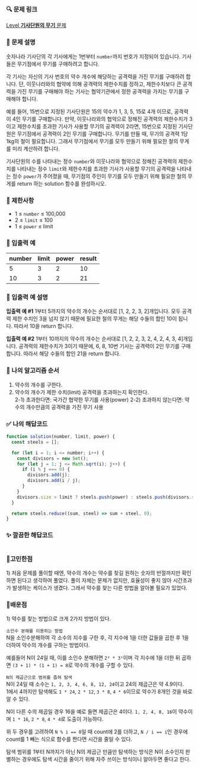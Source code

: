 ### 🔍 문제 링크
[Level **기사단원의 무기** 문제](https://school.programmers.co.kr/learn/courses/30/lessons/136798)

### 📘 문제 설명
숫자나라 기사단의 각 기사에게는 1번부터 `number`까지 번호가 지정되어 있습니다. 기사들은 무기점에서 무기를 구매하려고 합니다.

각 기사는 자신의 기사 번호의 약수 개수에 해당하는 공격력을 가진 무기를 구매하려 합니다. 단, 이웃나라와의 협약에 의해 공격력의 제한수치를 정하고, 제한수치보다 큰 공격력을 가진 무기를 구매해야 하는 기사는 협약기관에서 정한 공격력을 가지는 무기를 구매해야 합니다.

예를 들어, 15번으로 지정된 기사단원은 15의 약수가 1, 3, 5, 15로 4개 이므로, 공격력이 4인 무기를 구매합니다. 만약, 이웃나라와의 협약으로 정해진 공격력의 제한수치가 3이고 제한수치를 초과한 기사가 사용할 무기의 공격력이 2라면, 15번으로 지정된 기사단원은 무기점에서 공격력이 2인 무기를 구매합니다. 무기를 만들 때, 무기의 공격력 1당 1kg의 철이 필요합니다. 그래서 무기점에서 무기를 모두 만들기 위해 필요한 철의 무게를 미리 계산하려 합니다.

기사단원의 수를 나타내는 정수 `number`와 이웃나라와 협약으로 정해진 공격력의 제한수치를 나타내는 정수 `limit`와 제한수치를 초과한 기사가 사용할 무기의 공격력을 나타내는 정수 `power`가 주어졌을 때, 무기점의 주인이 무기를 모두 만들기 위해 필요한 철의 무게를 return 하는 solution 함수를 완성하시오.

### 📕 제한사항
- 1 ≤ `number` ≤ 100,000
- 2 ≤ `limit` ≤ 100
- 1 ≤ `power` ≤ limit

### 📙 입출력 예
|number|limit|power|result|
|:---|:---|:---|:---|
|5|3|2|10|
|10|3|2|21|

### 📒 입출력 예 설명
**입출력 예 #1**
1부터 5까지의 약수의 개수는 순서대로 [1, 2, 2, 3, 2]개입니다. 모두 공격력 제한 수치인 3을 넘지 않기 때문에 필요한 철의 무게는 해당 수들의 합인 10이 됩니다. 따라서 10을 return 합니다.

**입출력 예 #2**
1부터 10까지의 약수의 개수는 순서대로 [1, 2, 2, 3, 2, 4, 2, 4, 3, 4]개입니다. 공격력의 제한수치가 3이기 때문에, 6, 8, 10번 기사는 공격력이 2인 무기를 구매합니다. 따라서 해당 수들의 합인 21을 return 합니다.

### 📔 나의 알고리즘 순서
  1) 약수의 개수를 구한다.  
  2) 약수의 개수가 제한 수치(limit) 공격력을 초과하는지 확인한다.  
    2-1) 초과한다면: 국가간 협약한 무기를 사용(power)
    2-2) 초과하지 않는다면: 약수의 개수만큼의 공격력을 가진 무기 사용

### ✅ 나의 해답코드
```javascript
function solution(number, limit, power) {
  const steels = [];

  for (let i = 1; i <= number; i++) {
    const divisors = new Set();
    for (let j = 1; j <= Math.sqrt(i); j++) {
      if (i % j === 0) {
        divisors.add(j);
        divisors.add(i / j);
      }
    }
    divisors.size > limit ? steels.push(power) : steels.push(divisors.size);
  }

  return steels.reduce((sum, steel) => sum + steel, 0);
}
```

### ✨ 깔끔한 해답코드
```javascript

```

### 🤔고민한점
1\) 처음 문제를 풀이할 때엔, 약수의 개수는 약수를 찾길 원하는 숫자의 반절까지만 확인하면 된다고 생각하여 풀었다. 풀이 자체는 문제가 없지만, 효율성이 좋지 않아 시간초과가 발생하는 케이스가 생겼다. 그래서 약수를 찾는 다른 방법을 알아볼 필요가 있었다.

### 📝배운점
1\) 약수를 찾는 방법으로 크게 2가지 방법이 있다. 

`소인수 분해를 이용하는 방법`  
N을 소인수분해하여 각 소수의 지수를 구한 후, 각 지수에 1을 더한 값들을 곱한 후 1을 더하여 약수의 개수를 구하는 방법이다.

예를들어 N이 24일 때, 이를 소인수 분해하면 `2³ * 3¹`이며 각 지수에 1을 더한 뒤 곱하면 `(3 + 1) * (1 + 1) = 8`로 약수의 개수를 구할 수 있다.

`N의 제곱근으로 범위를 좁혀 탐색`  
N이 24일 때 소수는 `1, 2, 3, 4, 6, 8, 12, 24`이고 24의 제곱근은 약 4.9이다.  
1에서 4까지만 탐색해도 `1 * 24`, `2 * 12`, `3 * 8`, `4 * 6`이므로 약수가 8개인 것을 바로 알 수 있다.

N이 다른 수의 제곱일 경우 16을 예로 들면 제곱근은 4이다.
`1, 2, 4, 8, 16`이 약수이며 `1 * 16`, `2 * 8`, `4 * 4`로 도출이 가능하다.

위 두 경우를 고려하여 `N % i == 0`일 때 count에 2를 더하고, `N / i == i`인 경우에 count를 1 빼는 식으로 함수를 짠다면 시간을 줄일 수 있다.

탐색 범위를 1부터 N까지가 아닌 N의 제곱근 만큼만 탐색하는 방식은 N이 소수인지 판별하는 경우에도 탐색 시간을 줄이기 위해 자주 쓰이는 방식이니 알아두면 좋다고 한다.